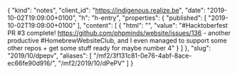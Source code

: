{
  "kind": "notes",
  "client_id": "https://indigenous.realize.be",
  "date": "2019-10-02T19:09:00+0100",
  "h": "h-entry",
  "properties": {
    "published": [
      "2019-10-02T19:09:00+0100"
    ],
    "content": [
      {
        "html": "",
        "value": "#Hacktoberfest PR #3 complete! https://github.com/phpminds/website/issues/136 - another productive #HomebrewWebsiteClub, and I even managed to support some other repos + get some stuff ready for maybe number 4"
      }
    ]
  },
  "slug": "2019/10/dpepv",
  "aliases": [
    "/mf2/3f131c81-0e76-4abf-8ace-ec66fe90d916/",
    "/mf2/2019/10/dPePV"
  ]
}
